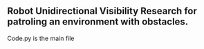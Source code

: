 ## Robot Unidirectional Visibility Research for patroling an environment with obstacles.

Code.py is the main file

